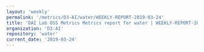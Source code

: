 ```yaml
---
layout: 'weekly'
permalink: '/metrics/D3-AI/water/WEEKLY-REPORT-2019-03-24'
title: 'DAI Lab OSS Metrics Metrics report for water | WEEKLY-REPORT-2019-03-24'
organization: 'D3-AI'
repository: 'water'
current_date: '2019-03-24'
---
```

